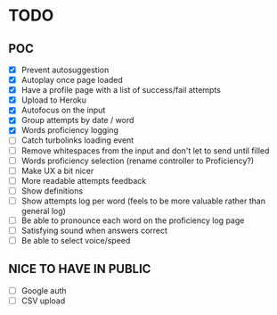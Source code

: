 # TODO

## POC

- [x] Prevent autosuggestion
- [x] Autoplay once page loaded
- [x] Have a profile page with a list of success/fail attempts
- [x] Upload to Heroku
- [x] Autofocus on the input
- [x] Group attempts by date / word
- [x] Words proficiency logging
- [ ] Catch turbolinks loading event
- [ ] Remove whitespaces from the input and don't let to send until filled
- [ ] Words proficiency selection (rename controller to Proficiency?)
- [ ] Make UX a bit nicer
- [ ] More readable attempts feedback
- [ ] Show definitions
- [ ] Show attempts log per word (feels to be more valuable rather than general log)
- [ ] Be able to pronounce each word on the proficiency log page
- [ ] Satisfying sound when answers correct
- [ ] Be able to select voice/speed

## NICE TO HAVE IN PUBLIC

- [ ] Google auth
- [ ] CSV upload
